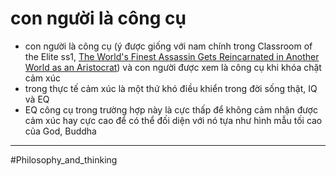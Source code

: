 # con người là công cụ

- con người là công cụ (ý được giống với nam chính trong Classroom of the Elite ss1, [The World's Finest Assassin Gets Reincarnated in Another World as an Aristocrat](The%20World's%20Finest%20Assassin%20Gets%20Reincarnated%20in%20Another%20World%20as%20an%20Aristocrat.md)) và con người được xem là công cụ khi khóa chặt cảm xúc
- trong thực tế cảm xúc là một thứ khó điều khiển trong đời sống thật, IQ và EQ
- EQ công cụ trong trường hợp này là cực thấp để không cảm nhận được cảm xúc hay cực cao để có thể đối diện với nó tựa như hình mẫu tối cao của God, Buddha

---

#Philosophy_and_thinking 